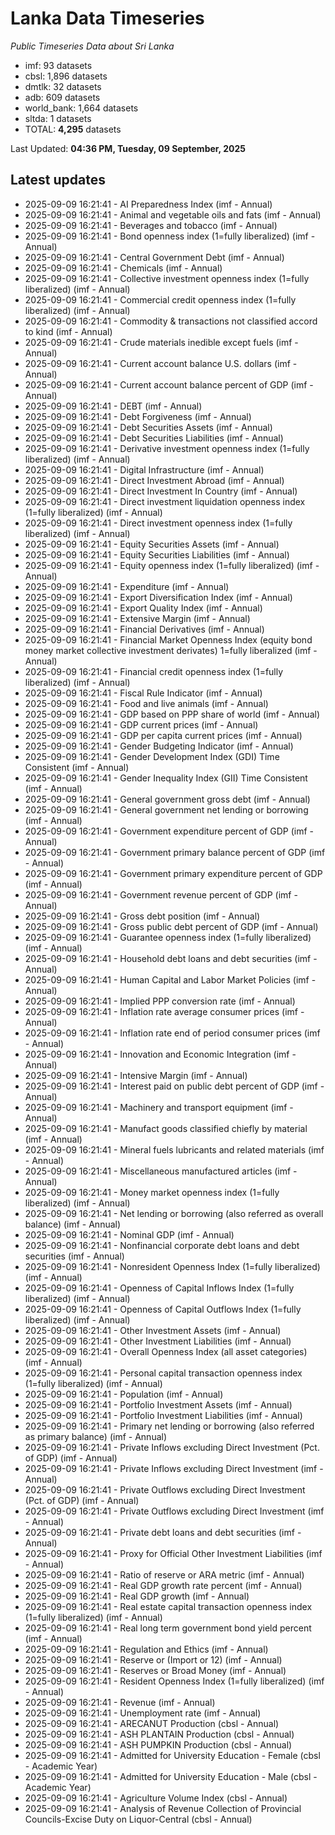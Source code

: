 # Lanka Data Timeseries
*Public Timeseries Data about Sri Lanka*

* imf: 93 datasets
* cbsl: 1,896 datasets
* dmtlk: 32 datasets
* adb: 609 datasets
* world_bank: 1,664 datasets
* sltda: 1 datasets
* TOTAL: **4,295** datasets

Last Updated: **04:36 PM, Tuesday, 09 September, 2025**

## Latest updates

* 2025-09-09 16:21:41 - AI Preparedness Index (imf - Annual)
* 2025-09-09 16:21:41 - Animal and vegetable oils and fats (imf - Annual)
* 2025-09-09 16:21:41 - Beverages and tobacco (imf - Annual)
* 2025-09-09 16:21:41 - Bond openness index (1=fully liberalized) (imf - Annual)
* 2025-09-09 16:21:41 - Central Government Debt (imf - Annual)
* 2025-09-09 16:21:41 - Chemicals (imf - Annual)
* 2025-09-09 16:21:41 - Collective investment openness index (1=fully liberalized) (imf - Annual)
* 2025-09-09 16:21:41 - Commercial credit openness index (1=fully liberalized) (imf - Annual)
* 2025-09-09 16:21:41 - Commodity & transactions not classified accord to kind (imf - Annual)
* 2025-09-09 16:21:41 - Crude materials inedible except fuels (imf - Annual)
* 2025-09-09 16:21:41 - Current account balance U.S. dollars (imf - Annual)
* 2025-09-09 16:21:41 - Current account balance percent of GDP (imf - Annual)
* 2025-09-09 16:21:41 - DEBT (imf - Annual)
* 2025-09-09 16:21:41 - Debt Forgiveness (imf - Annual)
* 2025-09-09 16:21:41 - Debt Securities Assets (imf - Annual)
* 2025-09-09 16:21:41 - Debt Securities Liabilities (imf - Annual)
* 2025-09-09 16:21:41 - Derivative investment openness index (1=fully liberalized) (imf - Annual)
* 2025-09-09 16:21:41 - Digital Infrastructure (imf - Annual)
* 2025-09-09 16:21:41 - Direct Investment Abroad (imf - Annual)
* 2025-09-09 16:21:41 - Direct Investment In Country (imf - Annual)
* 2025-09-09 16:21:41 - Direct investment liquidation openness index (1=fully liberalized) (imf - Annual)
* 2025-09-09 16:21:41 - Direct investment openness index (1=fully liberalized) (imf - Annual)
* 2025-09-09 16:21:41 - Equity Securities Assets (imf - Annual)
* 2025-09-09 16:21:41 - Equity Securities Liabilities (imf - Annual)
* 2025-09-09 16:21:41 - Equity openness index (1=fully liberalized) (imf - Annual)
* 2025-09-09 16:21:41 - Expenditure (imf - Annual)
* 2025-09-09 16:21:41 - Export Diversification Index (imf - Annual)
* 2025-09-09 16:21:41 - Export Quality Index (imf - Annual)
* 2025-09-09 16:21:41 - Extensive Margin (imf - Annual)
* 2025-09-09 16:21:41 - Financial Derivatives (imf - Annual)
* 2025-09-09 16:21:41 - Financial Market Openness Index (equity bond money market collective investment derivates) 1=fully liberalized (imf - Annual)
* 2025-09-09 16:21:41 - Financial credit openness index (1=fully liberalized) (imf - Annual)
* 2025-09-09 16:21:41 - Fiscal Rule Indicator (imf - Annual)
* 2025-09-09 16:21:41 - Food and live animals (imf - Annual)
* 2025-09-09 16:21:41 - GDP based on PPP share of world (imf - Annual)
* 2025-09-09 16:21:41 - GDP current prices (imf - Annual)
* 2025-09-09 16:21:41 - GDP per capita current prices (imf - Annual)
* 2025-09-09 16:21:41 - Gender Budgeting Indicator (imf - Annual)
* 2025-09-09 16:21:41 - Gender Development Index (GDI) Time Consistent (imf - Annual)
* 2025-09-09 16:21:41 - Gender Inequality Index (GII) Time Consistent (imf - Annual)
* 2025-09-09 16:21:41 - General government gross debt (imf - Annual)
* 2025-09-09 16:21:41 - General government net lending or borrowing (imf - Annual)
* 2025-09-09 16:21:41 - Government expenditure percent of GDP (imf - Annual)
* 2025-09-09 16:21:41 - Government primary balance percent of GDP (imf - Annual)
* 2025-09-09 16:21:41 - Government primary expenditure percent of GDP (imf - Annual)
* 2025-09-09 16:21:41 - Government revenue percent of GDP (imf - Annual)
* 2025-09-09 16:21:41 - Gross debt position (imf - Annual)
* 2025-09-09 16:21:41 - Gross public debt percent of GDP (imf - Annual)
* 2025-09-09 16:21:41 - Guarantee openness index (1=fully liberalized) (imf - Annual)
* 2025-09-09 16:21:41 - Household debt loans and debt securities (imf - Annual)
* 2025-09-09 16:21:41 - Human Capital and Labor Market Policies (imf - Annual)
* 2025-09-09 16:21:41 - Implied PPP conversion rate (imf - Annual)
* 2025-09-09 16:21:41 - Inflation rate average consumer prices (imf - Annual)
* 2025-09-09 16:21:41 - Inflation rate end of period consumer prices (imf - Annual)
* 2025-09-09 16:21:41 - Innovation and Economic Integration (imf - Annual)
* 2025-09-09 16:21:41 - Intensive Margin (imf - Annual)
* 2025-09-09 16:21:41 - Interest paid on public debt percent of GDP (imf - Annual)
* 2025-09-09 16:21:41 - Machinery and transport equipment (imf - Annual)
* 2025-09-09 16:21:41 - Manufact goods classified chiefly by material (imf - Annual)
* 2025-09-09 16:21:41 - Mineral fuels lubricants and related materials (imf - Annual)
* 2025-09-09 16:21:41 - Miscellaneous manufactured articles (imf - Annual)
* 2025-09-09 16:21:41 - Money market openness index (1=fully liberalized) (imf - Annual)
* 2025-09-09 16:21:41 - Net lending or borrowing (also referred as overall balance) (imf - Annual)
* 2025-09-09 16:21:41 - Nominal GDP (imf - Annual)
* 2025-09-09 16:21:41 - Nonfinancial corporate debt loans and debt securities (imf - Annual)
* 2025-09-09 16:21:41 - Nonresident Openness Index (1=fully liberalized) (imf - Annual)
* 2025-09-09 16:21:41 - Openness of Capital Inflows Index (1=fully liberalized) (imf - Annual)
* 2025-09-09 16:21:41 - Openness of Capital Outflows Index (1=fully liberalized) (imf - Annual)
* 2025-09-09 16:21:41 - Other Investment Assets (imf - Annual)
* 2025-09-09 16:21:41 - Other Investment Liabilities (imf - Annual)
* 2025-09-09 16:21:41 - Overall Openness Index (all asset categories) (imf - Annual)
* 2025-09-09 16:21:41 - Personal capital transaction openness index (1=fully liberalized) (imf - Annual)
* 2025-09-09 16:21:41 - Population (imf - Annual)
* 2025-09-09 16:21:41 - Portfolio Investment Assets (imf - Annual)
* 2025-09-09 16:21:41 - Portfolio Investment Liabilities (imf - Annual)
* 2025-09-09 16:21:41 - Primary net lending or borrowing (also referred as primary balance) (imf - Annual)
* 2025-09-09 16:21:41 - Private Inflows excluding Direct Investment (Pct. of GDP) (imf - Annual)
* 2025-09-09 16:21:41 - Private Inflows excluding Direct Investment (imf - Annual)
* 2025-09-09 16:21:41 - Private Outflows excluding Direct Investment (Pct. of GDP) (imf - Annual)
* 2025-09-09 16:21:41 - Private Outflows excluding Direct Investment (imf - Annual)
* 2025-09-09 16:21:41 - Private debt loans and debt securities (imf - Annual)
* 2025-09-09 16:21:41 - Proxy for Official Other Investment Liabilities (imf - Annual)
* 2025-09-09 16:21:41 - Ratio of reserve or ARA metric (imf - Annual)
* 2025-09-09 16:21:41 - Real GDP growth rate percent (imf - Annual)
* 2025-09-09 16:21:41 - Real GDP growth (imf - Annual)
* 2025-09-09 16:21:41 - Real estate capital transaction openness index (1=fully liberalized) (imf - Annual)
* 2025-09-09 16:21:41 - Real long term government bond yield percent (imf - Annual)
* 2025-09-09 16:21:41 - Regulation and Ethics (imf - Annual)
* 2025-09-09 16:21:41 - Reserve or (Import or 12) (imf - Annual)
* 2025-09-09 16:21:41 - Reserves or Broad Money (imf - Annual)
* 2025-09-09 16:21:41 - Resident Openness Index (1=fully liberalized) (imf - Annual)
* 2025-09-09 16:21:41 - Revenue (imf - Annual)
* 2025-09-09 16:21:41 - Unemployment rate (imf - Annual)
* 2025-09-09 16:21:41 - ARECANUT Production (cbsl - Annual)
* 2025-09-09 16:21:41 - ASH PLANTAIN Production (cbsl - Annual)
* 2025-09-09 16:21:41 - ASH PUMPKIN Production (cbsl - Annual)
* 2025-09-09 16:21:41 - Admitted for University Education - Female (cbsl - Academic Year)
* 2025-09-09 16:21:41 - Admitted for University Education - Male (cbsl - Academic Year)
* 2025-09-09 16:21:41 - Agriculture Volume Index (cbsl - Annual)
* 2025-09-09 16:21:41 - Analysis of Revenue Collection of Provincial Councils-Excise Duty on Liquor-Central (cbsl - Annual)